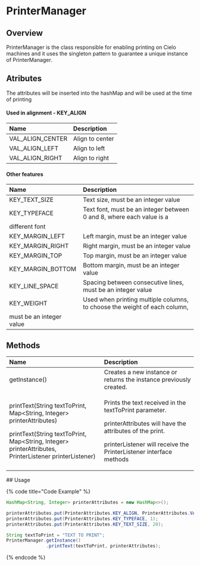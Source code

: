 # PrinterManager

## Overview

PrinterManager is the class responsible for enabling printing on Cielo machines and it uses the singleton pattern to guarantee a unique instance of PrinterManager. 

## Atributes

The attributes will be inserted into the hashMap and will be used at the time of printing

#### Used in alignment - KEY\_ALIGN

| Name | Description |
| :--- | :--- |
| VAL\_ALIGN\_CENTER | Align to center  |
| VAL\_ALIGN\_LEFT | Align to left |
| VAL\_ALIGN\_RIGHT | Align to right |

#### Other features

| Name | Description |
| :--- | :--- |
| KEY\_TEXT\_SIZE | Text size, must be an integer value |
| KEY\_TYPEFACE | Text font, must be an integer between 0 and 8, where each value is a different font |
| KEY\_MARGIN\_LEFT | Left margin, must be an integer value |
| KEY\_MARGIN\_RIGHT | Right margin, must be an integer value |
| KEY\_MARGIN\_TOP | Top margin, must be an integer value |
| KEY\_MARGIN\_BOTTOM | Bottom margin, must be an integer value |
| KEY\_LINE\_SPACE | Spacing between consecutive lines, must be an integer value |
| KEY\_WEIGHT | Used when printing multiple columns, to choose the weight of each column, must be an integer value |

## Methods

<table>
  <thead>
    <tr>
      <th style="text-align:left">Name</th>
      <th style="text-align:left">Description</th>
    </tr>
  </thead>
  <tbody>
    <tr>
      <td style="text-align:left">getInstance()</td>
      <td style="text-align:left">Creates a new instance or returns the instance previously created.</td>
    </tr>
    <tr>
      <td style="text-align:left">
        <p>printText(String textToPrint, Map&lt;String, Integer&gt; printerAttributes)
          <br
          />
        </p>
        <p>printText(String textToPrint, Map&lt;String, Integer&gt; printerAttributes,
          <br
          />PrinterListener printerListener)</p>
      </td>
      <td style="text-align:left">
        <p>Prints the text received in the textToPrint parameter.</p>
        <p></p>
        <p>printerAttributes will have the attributes of the print.</p>
        <p></p>
        <p>printerListener will receive the PrinterListener interface methods</p>
      </td>
    </tr>
  </tbody>
</table>## Usage

{% code title="Code Example" %}
```java
HashMap<String, Integer> printerAttributes = new HashMap<>();

printerAttributes.put(PrinterAttributes.KEY_ALIGN, PrinterAttributes.VAL_ALIGN_CENTER);
printerAttributes.put(PrinterAttributes.KEY_TYPEFACE, 1);
printerAttributes.put(PrinterAttributes.KEY_TEXT_SIZE, 20);

String textToPrint = "TEXT TO PRINT";
PrinterManager.getInstance()
               .printText(textToPrint, printerAttributes);
```
{% endcode %}



